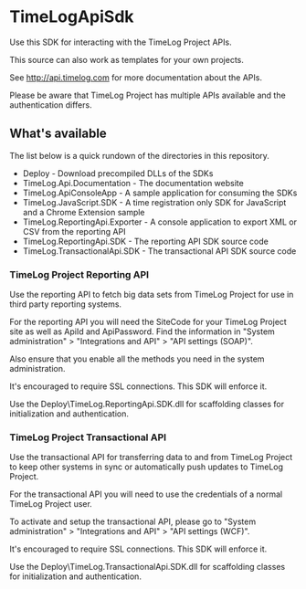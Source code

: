 # TimeLogApiSdk

Use this SDK for interacting with the TimeLog Project APIs. 

This source can also work as templates for your own projects. 

See http://api.timelog.com for more documentation about the APIs.

Please be aware that TimeLog Project has multiple APIs available and the authentication differs.

## What's available

The list below is a quick rundown of the directories in this repository.

- Deploy - Download precompiled DLLs of the SDKs
- TimeLog.Api.Documentation - The documentation website
- TimeLog.ApiConsoleApp - A sample application for consuming the SDKs
- TimeLog.JavaScript.SDK - A time registration only SDK for JavaScript and a Chrome Extension sample
- TimeLog.ReportingApi.Exporter - A console application to export XML or CSV from the reporting API
- TimeLog.ReportingApi.SDK - The reporting API SDK source code
- TimeLog.TransactionalApi.SDK - The transactional API SDK source code

### TimeLog Project Reporting API

Use the reporting API to fetch big data sets from TimeLog Project for use in third party reporting systems.

For the reporting API you will need the SiteCode for your TimeLog Project site as well as ApiId and ApiPassword. Find the information in "System administration" > "Integrations and API" > "API settings (SOAP)".

Also ensure that you enable all the methods you need in the system administration.

It's encouraged to require SSL connections. This SDK will enforce it.

Use the Deploy\TimeLog.ReportingApi.SDK.dll for scaffolding classes for initialization and authentication.

### TimeLog Project Transactional API

Use the transactional API for transferring data to and from TimeLog Project to keep other systems in sync or automatically push updates to TimeLog Project.

For the transactional API you will need to use the credentials of a normal TimeLog Project user.

To activate and setup the transactional API, please go to "System administration" > "Integrations and API" > "API settings (WCF)".

It's encouraged to require SSL connections. This SDK will enforce it.

Use the Deploy\TimeLog.TransactionalApi.SDK.dll for scaffolding classes for initialization and authentication.
